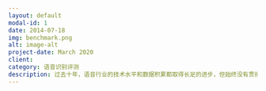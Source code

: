 ```yaml
---
layout: default
modal-id: 1
date: 2014-07-18
img: benchmark.png
alt: image-alt
project-date: March 2020
client: 
category: 语音识别评测
description: 过去十年，语音行业的技术水平和数据积累都取得长足的进步，但始终没有贯彻一致的测试数据，来定量的追踪行业整体的提升曲线，以及行业内各公司的横向对比。虽然现阶段语音技术发展进入相对的平缓期，但 SpeechIO TIOBE 测试还是会尝试在未来逐步填补这一空白。在很多的语音团队中，内部的测试集，最后实际上都变成了一个调参的开发集（一个观察，不一定对），相信各团队中负责核心识别率研发的同学都能理解这个观察。我们这样一个外部的大规模、多领域的中立测试集，多少也会对各团队的研发起到参考作用，希望我们的这部分工作能使整个行业受益。 <a href="https://tiobe.speechio.ai">TIOBE 项目网站</a>
---
```

